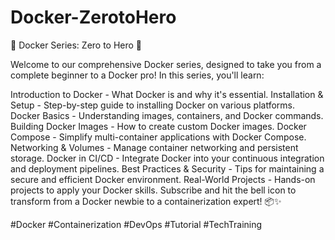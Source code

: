 # Docker-ZerotoHero
🚀 Docker Series: Zero to Hero 🐳

Welcome to our comprehensive Docker series, designed to take you from a complete beginner to a Docker pro! In this series, you'll learn:

Introduction to Docker - What Docker is and why it's essential.
Installation & Setup - Step-by-step guide to installing Docker on various platforms.
Docker Basics - Understanding images, containers, and Docker commands.
Building Docker Images - How to create custom Docker images.
Docker Compose - Simplify multi-container applications with Docker Compose.
Networking & Volumes - Manage container networking and persistent storage.
Docker in CI/CD - Integrate Docker into your continuous integration and deployment pipelines.
Best Practices & Security - Tips for maintaining a secure and efficient Docker environment.
Real-World Projects - Hands-on projects to apply your Docker skills.
Subscribe and hit the bell icon to transform from a Docker newbie to a containerization expert! 📦✨

#Docker #Containerization #DevOps #Tutorial #TechTraining
